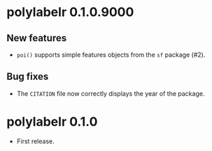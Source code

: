 # polylabelr 0.1.0.9000

## New features

* `poi()` supports simple features objects from the `sf` package (#2).

## Bug fixes

* The `CITATION` file now correctly displays the year of the package.

# polylabelr 0.1.0

* First release.
